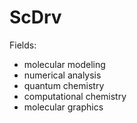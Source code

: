 # ScDrv

Fields: 
* molecular modeling
* numerical analysis
* quantum chemistry
* computational chemistry
* molecular graphics
